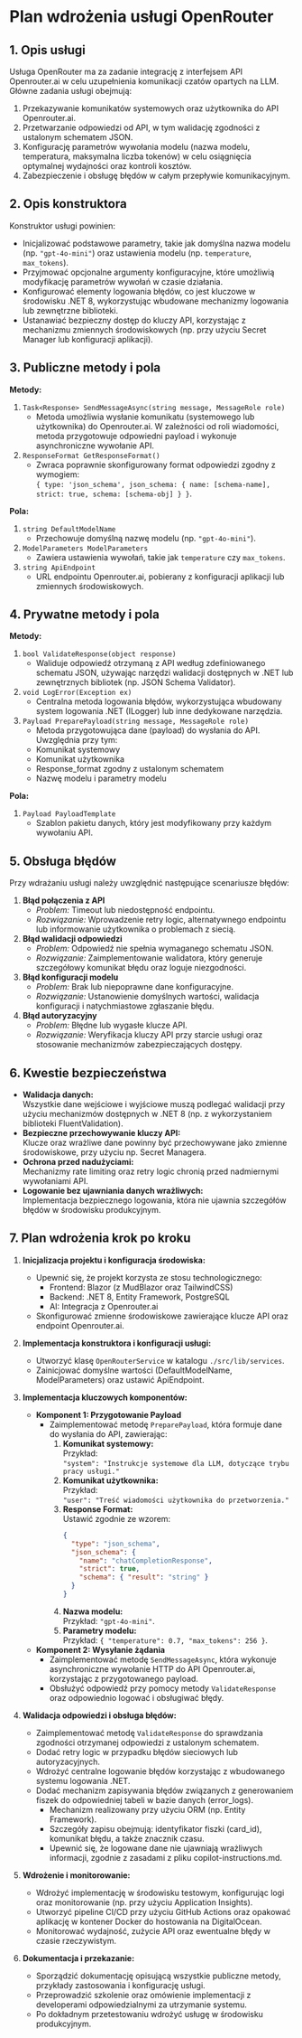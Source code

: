 # Plan wdrożenia usługi OpenRouter

## 1. Opis usługi  
Usługa OpenRouter ma za zadanie integrację z interfejsem API Openrouter.ai w celu uzupełnienia komunikacji czatów opartych na LLM. Główne zadania usługi obejmują:
1. Przekazywanie komunikatów systemowych oraz użytkownika do API Openrouter.ai.
2. Przetwarzanie odpowiedzi od API, w tym walidację zgodności z ustalonym schematem JSON.
3. Konfigurację parametrów wywołania modelu (nazwa modelu, temperatura, maksymalna liczba tokenów) w celu osiągnięcia optymalnej wydajności oraz kontroli kosztów.
4. Zabezpieczenie i obsługę błędów w całym przepływie komunikacyjnym.

## 2. Opis konstruktora  
Konstruktor usługi powinien:
- Inicjalizować podstawowe parametry, takie jak domyślna nazwa modelu (np. `"gpt-4o-mini"`) oraz ustawienia modelu (np. `temperature`, `max_tokens`).
- Przyjmować opcjonalne argumenty konfiguracyjne, które umożliwią modyfikację parametrów wywołań w czasie działania.
- Konfigurować elementy logowania błędów, co jest kluczowe w środowisku .NET 8, wykorzystując wbudowane mechanizmy logowania lub zewnętrzne biblioteki.
- Ustanawiać bezpieczny dostęp do kluczy API, korzystając z mechanizmu zmiennych środowiskowych (np. przy użyciu Secret Manager lub konfiguracji aplikacji).

## 3. Publiczne metody i pola  
**Metody:**  
1. `Task<Response> SendMessageAsync(string message, MessageRole role)`  
   - Metoda umożliwia wysłanie komunikatu (systemowego lub użytkownika) do Openrouter.ai. W zależności od roli wiadomości, metoda przygotowuje odpowiedni payload i wykonuje asynchroniczne wywołanie API.
2. `ResponseFormat GetResponseFormat()`  
   - Zwraca poprawnie skonfigurowany format odpowiedzi zgodny z wymogiem:  
     `{ type: 'json_schema', json_schema: { name: [schema-name], strict: true, schema: [schema-obj] } }`.

**Pola:**  
1. `string DefaultModelName`  
   - Przechowuje domyślną nazwę modelu (np. `"gpt-4o-mini"`).
2. `ModelParameters ModelParameters`  
   - Zawiera ustawienia wywołań, takie jak `temperature` czy `max_tokens`.
3. `string ApiEndpoint`  
   - URL endpointu Openrouter.ai, pobierany z konfiguracji aplikacji lub zmiennych środowiskowych.

## 4. Prywatne metody i pola  
**Metody:**  
1. `bool ValidateResponse(object response)`  
   - Waliduje odpowiedź otrzymaną z API według zdefiniowanego schematu JSON, używając narzędzi walidacji dostępnych w .NET lub zewnętrznych bibliotek (np. JSON Schema Validator).
2. `void LogError(Exception ex)`  
   - Centralna metoda logowania błędów, wykorzystująca wbudowany system logowania .NET (ILogger) lub inne dedykowane narzędzia.
3. `Payload PreparePayload(string message, MessageRole role)`  
   - Metoda przygotowująca dane (payload) do wysłania do API. Uwzględnia przy tym:
   - Komunikat systemowy
   - Komunikat użytkownika
   - Response_format zgodny z ustalonym schematem
   - Nazwę modelu i parametry modelu

**Pola:**  
1. `Payload PayloadTemplate`  
   - Szablon pakietu danych, który jest modyfikowany przy każdym wywołaniu API.

## 5. Obsługa błędów  
Przy wdrażaniu usługi należy uwzględnić następujące scenariusze błędów:
1. **Błąd połączenia z API**  
   - *Problem:* Timeout lub niedostępność endpointu.
   - *Rozwiązanie:* Wprowadzenie retry logic, alternatywnego endpointu lub informowanie użytkownika o problemach z siecią.
2. **Błąd walidacji odpowiedzi**  
   - *Problem:* Odpowiedź nie spełnia wymaganego schematu JSON.
   - *Rozwiązanie:* Zaimplementowanie walidatora, który generuje szczegółowy komunikat błędu oraz loguje niezgodności.
3. **Błąd konfiguracji modelu**  
   - *Problem:* Brak lub niepoprawne dane konfiguracyjne.
   - *Rozwiązanie:* Ustanowienie domyślnych wartości, walidacja konfiguracji i natychmiastowe zgłaszanie błędu.
4. **Błąd autoryzacyjny**  
   - *Problem:* Błędne lub wygasłe klucze API.
   - *Rozwiązanie:* Weryfikacja kluczy API przy starcie usługi oraz stosowanie mechanizmów zabezpieczających dostępy.

## 6. Kwestie bezpieczeństwa  
- **Walidacja danych:**  
  Wszystkie dane wejściowe i wyjściowe muszą podlegać walidacji przy użyciu mechanizmów dostępnych w .NET 8 (np. z wykorzystaniem biblioteki FluentValidation).
- **Bezpieczne przechowywanie kluczy API:**  
  Klucze oraz wrażliwe dane powinny być przechowywane jako zmienne środowiskowe, przy użyciu np. Secret Managera.
- **Ochrona przed nadużyciami:**  
  Mechanizmy rate limiting oraz retry logic chronią przed nadmiernymi wywołaniami API.
- **Logowanie bez ujawniania danych wrażliwych:**  
  Implementacja bezpiecznego logowania, która nie ujawnia szczegółów błędów w środowisku produkcyjnym.

## 7. Plan wdrożenia krok po kroku  
1. **Inicjalizacja projektu i konfiguracja środowiska:**  
   - Upewnić się, że projekt korzysta ze stosu technologicznego:  
     - Frontend: Blazor (z MudBlazor oraz TailwindCSS)  
     - Backend: .NET 8, Entity Framework, PostgreSQL  
     - AI: Integracja z Openrouter.ai
   - Skonfigurować zmienne środowiskowe zawierające klucze API oraz endpoint Openrouter.ai.

2. **Implementacja konstruktora i konfiguracji usługi:**  
   - Utworzyć klasę `OpenRouterService` w katalogu `./src/lib/services`.
   - Zainicjować domyślne wartości (DefaultModelName, ModelParameters) oraz ustawić ApiEndpoint.

3. **Implementacja kluczowych komponentów:**  
   - **Komponent 1: Przygotowanie Payload**  
     - Zaimplementować metodę `PreparePayload`, która formuje dane do wysłania do API, zawierając:
       1. **Komunikat systemowy:**  
          Przykład:  
          `"system": "Instrukcje systemowe dla LLM, dotyczące trybu pracy usługi."`
       2. **Komunikat użytkownika:**  
          Przykład:  
          `"user": "Treść wiadomości użytkownika do przetworzenia."`
       3. **Response Format:**  
          Ustawić zgodnie ze wzorem:  
          ```json
          { 
            "type": "json_schema", 
            "json_schema": { 
              "name": "chatCompletionResponse", 
              "strict": true, 
              "schema": { "result": "string" } 
            } 
          }
          ```
       4. **Nazwa modelu:**  
          Przykład: `"gpt-4o-mini"`.
       5. **Parametry modelu:**  
          Przykład: `{ "temperature": 0.7, "max_tokens": 256 }`.
   - **Komponent 2: Wysyłanie żądania**  
     - Zaimplementować metodę `SendMessageAsync`, która wykonuje asynchroniczne wywołanie HTTP do API Openrouter.ai, korzystając z przygotowanego payload.
     - Obsłużyć odpowiedź przy pomocy metody `ValidateResponse` oraz odpowiednio logować i obsługiwać błędy.

4. **Walidacja odpowiedzi i obsługa błędów:**  
   - Zaimplementować metodę `ValidateResponse` do sprawdzania zgodności otrzymanej odpowiedzi z ustalonym schematem.
   - Dodać retry logic w przypadku błędów sieciowych lub autoryzacyjnych.
   - Wdrożyć centralne logowanie błędów korzystając z wbudowanego systemu logowania .NET.
   - Dodać mechanizm zapisywania błędów związanych z generowaniem fiszek do odpowiedniej tabeli w bazie danych (error_logs).
     - Mechanizm realizowany przy użyciu ORM (np. Entity Framework).
     - Szczegóły zapisu obejmują: identyfikator fiszki (card_id), komunikat błędu, a także znacznik czasu.
     - Upewnić się, że logowane dane nie ujawniają wrażliwych informacji, zgodnie z zasadami z pliku copilot-instructions.md.

5. **Wdrożenie i monitorowanie:**  
   - Wdrożyć implementację w środowisku testowym, konfigurując logi oraz monitorowanie (np. przy użyciu Application Insights).
   - Utworzyć pipeline CI/CD przy użyciu GitHub Actions oraz opakować aplikację w kontener Docker do hostowania na DigitalOcean.
   - Monitorować wydajność, zużycie API oraz ewentualne błędy w czasie rzeczywistym.

6. **Dokumentacja i przekazanie:**  
   - Sporządzić dokumentację opisującą wszystkie publiczne metody, przykłady zastosowania i konfigurację usługi.
   - Przeprowadzić szkolenie oraz omówienie implementacji z developerami odpowiedzialnymi za utrzymanie systemu.
   - Po dokładnym przetestowaniu wdrożyć usługę w środowisku produkcyjnym.
